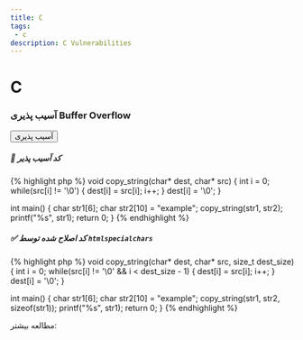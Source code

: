 ```yaml
---
title: C
tags: 
 - c
description: C Vulnerabilities
---
```


# C

### آسیب پذیری Buffer Overflow

<button class="btn btn-danger">آسیب پذیری</button>




##### 🐞 کد آسیب پذیر

{% highlight php %}
void copy_string(char* dest, char* src) {
  int i = 0;
  while(src[i] != '\0') {
    dest[i] = src[i];
    i++;
  }
  dest[i] = '\0';
}

int main() {
  char str1[6];
  char str2[10] = "example";
  copy_string(str1, str2);
  printf("%s", str1);
  return 0;
}
{% endhighlight %}



##### ✅ کد اصلاح شده توسط `htmlspecialchars`

{% highlight php %}
void copy_string(char* dest, char* src, size_t dest_size) {
  int i = 0;
  while(src[i] != '\0' && i < dest_size - 1) {
    dest[i] = src[i];
    i++;
  }
  dest[i] = '\0';
}

int main() {
  char str1[6];
  char str2[10] = "example";
  copy_string(str1, str2, sizeof(str1));
  printf("%s", str1);
  return 0;
}
{% endhighlight %}




مطالعه بیشتر:
<a href="#"></a>



